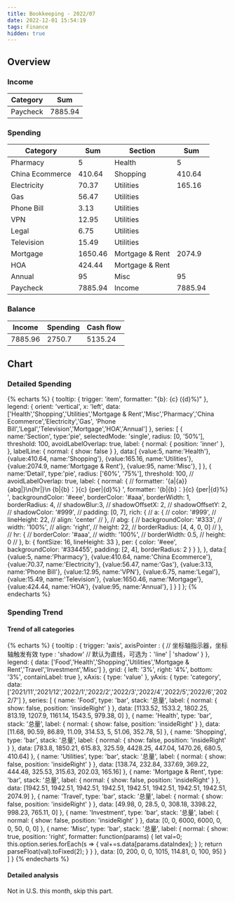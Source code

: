 ```yaml
---
title: Bookkeeping - 2022/07
date: 2022-12-01 15:54:19
tags: Finance
hidden: true
---
```


## Overview

### Income

| Category         | Sum     |
| ---------------- | ------- |
| Paycheck         | 7885.94 |

### Spending

| Category         | Sum     | Section         | Sum     |
| ---------------- | ------- | --------------- | ------- |
| Pharmacy         | 5       | Health          | 5       |
| China Ecommerce  | 410.64  | Shopping        | 410.64  |
| Electricity      | 70.37   | Utilities       | 165.16  |
| Gas              | 56.47   | Utilities       |         |
| Phone Bill       | 3.13    | Utilities       |         |
| VPN              | 12.95   | Utilities       |         |
| Legal            | 6.75    | Utilities       |         |
| Television       | 15.49   | Utilities       |         |
| Mortgage         | 1650.46 | Mortgage & Rent | 2074.9  |
| HOA              | 424.44  | Mortgage & Rent |         |
| Annual           | 95      | Misc            | 95      |
| Paycheck         | 7885.94 | Income          | 7885.94 |

### Balance

| Income    | Spending  | Cash flow     |
| --------- | --------- | ------------- |
| 7885.96   | 2750.7    | 5135.24       |

## Chart

### Detailed Spending

{% echarts %}
{
    tooltip: {
        trigger: 'item',
        formatter: "{b}: {c} ({d}%)"
    },
    legend: {
        orient: 'vertical',
        x: 'left',
        data:['Health','Shopping','Utilities','Mortgage & Rent','Misc','Pharmacy','China Ecommerce','Electricity','Gas',
        'Phone Bill','Legal','Television','Mortgage','HOA','Annual']
    },
    series: [
        {
            name:'Section',
            type:'pie',
            selectedMode: 'single',
            radius: [0, '50%'],
            threshold: 100,
            avoidLabelOverlap: true,
            label: {
                normal: {
                    position: 'inner'
                },
            },
            labelLine: {
                normal: {
                    show: false
                }
            },
            data:[
                {value:5, name:'Health'},
                {value:410.64, name:'Shopping'},
                {value:165.16, name:'Utilities'},
                {value:2074.9, name:'Mortgage & Rent'},
                {value:95, name:'Misc'},
            ]
        },
        {
            name:'Detail',
            type:'pie',
            radius: ['60%', '75%'],
            threshold: 100,
            // avoidLabelOverlap: true,
            label: {
                normal: {
                    // formatter: '{a|{a}}{abg|}\n{hr|}\n  {b|{b}：}{c}  {per|{d}%}  ',
                    formatter: '{b|{b}：}{c}  {per|{d}%}  ',
                    backgroundColor: '#eee',
                    borderColor: '#aaa',
                    borderWidth: 1,
                    borderRadius: 4,
                    // shadowBlur:3,
                    // shadowOffsetX: 2,
                    // shadowOffsetY: 2,
                    // shadowColor: '#999',
                    // padding: [0, 7],
                    rich: {
                        // a: {
                        //    color: '#999',
                        //    lineHeight: 22,
                        //    align: 'center'
                        // },
                        // abg: {
                        //     backgroundColor: '#333',
                        //     width: '100%',
                        //     align: 'right',
                        //     height: 22,
                        //     borderRadius: [4, 4, 0, 0]
                        // },
                        // hr: {
                        //    borderColor: '#aaa',
                        //    width: '100%',
                        //    borderWidth: 0.5,
                        //    height: 0
                        // },
                        b: {
                            fontSize: 16,
                            lineHeight: 33
                        },
                        per: {
                            color: '#eee',
                            backgroundColor: '#334455',
                            padding: [2, 4],
                            borderRadius: 2
                        }
                    }
                },
            },
            data:[
                {value:5, name:'Pharmacy'},
                {value:410.64, name:'China Ecommerce'},
                {value:70.37, name:'Electricity'},
                {value:56.47, name:'Gas'},
                {value:3.13, name:'Phone Bill'},
                {value:12.95, name:'VPN'},
                {value:6.75, name:'Legal'},
                {value:15.49, name:'Television'},
                {value:1650.46, name:'Mortgage'},
                {value:424.44, name:'HOA'},
                {value:95, name:'Annual'},
            ]
        }
    ]
};
{% endecharts %}

### Spending Trend

#### Trend of all categories

{% echarts %}
{
    tooltip : {
        trigger: 'axis',
        axisPointer : {            // 坐标轴指示器，坐标轴触发有效
            type : 'shadow'        // 默认为直线，可选为：'line' | 'shadow'
        }
    },
    legend: {
        data: ['Food','Health','Shopping','Utilities','Mortgage & Rent','Travel','Investment','Misc']
    },
    grid: {
        left: '3%',
        right: '4%',
        bottom: '3%',
        containLabel: true
    },
    xAxis:  {
        type: 'value'
    },
    yAxis: {
        type: 'category',
        data: ['2021/11','2021/12','2022/1','2022/2','2022/3','2022/4','2022/5','2022/6','2022/7']
    },
    series: [
        {
            name: 'Food',
            type: 'bar',
            stack: '总量',
            label: {
                normal: {
                    show: false,
                    position: 'insideRight'
                }
            },
            data: [1133.52, 1533.2, 1802.25, 813.19, 1207.9, 1161.14, 1543.5, 979.38, 0]
        },
        {
            name: 'Health',
            type: 'bar',
            stack: '总量',
            label: {
                normal: {
                    show: false,
                    position: 'insideRight'
                }
            },
            data: [11.68, 90.59, 86.89, 11.09, 314.53, 5, 51.06, 352.78, 5]
        },
        {
            name: 'Shopping',
            type: 'bar',
            stack: '总量',
            label: {
                normal: {
                    show: false,
                    position: 'insideRight'
                }
            },
            data: [783.8, 1850.21, 615.83, 325.59, 4428.25, 447.04, 1470.26, 680.5, 410.64]
        },
        {
            name: 'Utilities',
            type: 'bar',
            stack: '总量',
            label: {
                normal: {
                    show: false,
                    position: 'insideRight'
                }
            },
            data: [138.74, 232.84, 337.69, 369.22, 444.48, 325.53, 315.63, 202.03, 165.16]
        },
        {
            name: 'Mortgage & Rent',
            type: 'bar',
            stack: '总量',
            label: {
                normal: {
                    show: false,
                    position: 'insideRight'
                }
            },
            data: [1942.51, 1942.51, 1942.51, 1942.51, 1942.51, 1942.51, 1942.51, 1942.51, 2074.9]
        },
        {
            name: 'Travel',
            type: 'bar',
            stack: '总量',
            label: {
                normal: {
                    show: false,
                    position: 'insideRight'
                }
            },
            data: [49.98, 0, 28.5, 0, 308.18, 3398.22, 998.23, 765.11, 0]
        },
        {
            name: 'Investment',
            type: 'bar',
            stack: '总量',
            label: {
                normal: {
                    show: false,
                    position: 'insideRight'
                }
            },
            data: [0, 0, 6000, 6000, 0, 0, 50, 0, 0]
        },
        {
            name: 'Misc',
            type: 'bar',
            stack: '总量',
            label: {
                normal: {
                    show: true,
                    position: 'right',
                    formatter: function(params) {
                        let val=0;
                        this.option.series.forEach(s => {
                            val+=s.data[params.dataIndex];
                        } );
                        return parseFloat(val).toFixed(2);
                    }
                }
            },
            data: [0, 200, 0, 0, 1015, 114.81, 0, 100, 95]
        }
    ]
}
{% endecharts %}

#### Detailed analysis

Not in U.S. this month, skip this part.